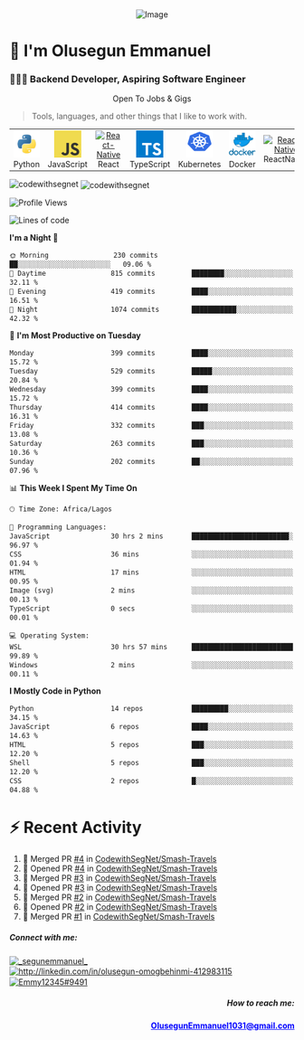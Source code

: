 <div align="center">
  <img align="center" height="200" width="1000" src="https://raw.githubusercontent.com/Schweinepriester/Schweinepriester/master/MeagerHardtofindAlbertosaurus-size_restricted.gif" alt="Image" />
</div>

<div>
  <h1 align="left">👋 I'm Olusegun Emmanuel</h1>
</div>
<h3 align="left">👨🏾‍💻 Backend Developer, Aspiring Software Engineer</h3>
<p align="center"> Open To Jobs & Gigs</p>

> Tools, languages, and other things that I like to work with.
<table>
  <tr>
    <td align="center" width="96">
      <a href="#macropower-tech">
        <img src="https://raw.githubusercontent.com/github/explore/main/topics/python/python.png" width="48" height="48" alt="Python" />
      </a>
      <br>Python
    </td>
    <td align="center" width="96">
      <a href="#macropower-tech">
        <img src="https://raw.githubusercontent.com/github/explore/main/topics/javascript/javascript.png" width="48" height="48" alt="JavaScript" />
      </a>
      <br>JavaScript
    </td>
    <td align="center" width="96">
      <a href="#macropower-tech">
        <img src="https://reactnative.dev/img/header_logo.svg" width="48" height="48" alt="React-Native" />
      </a>
      <br>React
    </td>
    <td align="center" width="96">
      <a href="#macropower-tech">
        <img src="https://raw.githubusercontent.com/github/explore/main/topics/typescript/typescript.png" width="48" height="48" alt="TypeScript" />
      </a>
      <br>TypeScript
    </td>
    <td align="center" width="96">
      <a href="#macropower-tech">
        <img src="https://raw.githubusercontent.com/cncf/artwork/master/projects/kubernetes/icon/color/kubernetes-icon-color.svg" width="48" height="48" alt="Kubernetes" />
      </a>
      <br>Kubernetes
    </td>
    <td align="center" width="96"> 
      <a href="#macropower-tech">
        <img src="https://raw.githubusercontent.com/github/explore/main/topics/docker/docker.png" width="48" height="48" alt="Docker" />
      </a>
      <br>Docker
    </td>
   <td align="center" width="96">
      <a href="#macropower-tech">
        <img src="https://reactnative.dev/img/header_logo.svg" width="48" height="48" alt="React-Native" />
      </a>
      <br>ReactNative
    </td>
     <td align="center" width="96">
      <a href="#macropower-tech">
        <img src="https://upload.wikimedia.org/wikipedia/commons/3/35/Tux.svg" width="48" height="48" alt="Linux" />
      </a>
      <br>Linux
    </td>
  </tr>
</table>


<div>
  <p><img align="left" src="https://github-readme-stats.vercel.app/api/top-langs?username=codewithsegnet&show_icons=true&locale=en&bg_color=00000000&layout=compact&hide_border=True&text_color=ffffff" alt="codewithsegnet" /></p>
<p>&nbsp;<img align="center" src="https://github-readme-stats.vercel.app/api?username=codewithsegnet&show_icons=true&locale=en&bg_color=00000000&hide_border=True&text_color=ffffff" alt="codewithsegnet" /></p>

</div>

<!--START_SECTION:wakatime-->
![Profile Views](http://img.shields.io/badge/Profile%20Views-0-blue)

![Lines of code](https://img.shields.io/badge/From%20Hello%20World%20I%27ve%20Written-24.6%20million%20lines%20of%20code-blue)

**I'm a Night 🦉** 

```text
🌞 Morning                230 commits         ██░░░░░░░░░░░░░░░░░░░░░░░   09.06 % 
🌆 Daytime                815 commits         ████████░░░░░░░░░░░░░░░░░   32.11 % 
🌃 Evening                419 commits         ████░░░░░░░░░░░░░░░░░░░░░   16.51 % 
🌙 Night                  1074 commits        ███████████░░░░░░░░░░░░░░   42.32 % 
```
📅 **I'm Most Productive on Tuesday** 

```text
Monday                   399 commits         ████░░░░░░░░░░░░░░░░░░░░░   15.72 % 
Tuesday                  529 commits         █████░░░░░░░░░░░░░░░░░░░░   20.84 % 
Wednesday                399 commits         ████░░░░░░░░░░░░░░░░░░░░░   15.72 % 
Thursday                 414 commits         ████░░░░░░░░░░░░░░░░░░░░░   16.31 % 
Friday                   332 commits         ███░░░░░░░░░░░░░░░░░░░░░░   13.08 % 
Saturday                 263 commits         ███░░░░░░░░░░░░░░░░░░░░░░   10.36 % 
Sunday                   202 commits         ██░░░░░░░░░░░░░░░░░░░░░░░   07.96 % 
```


📊 **This Week I Spent My Time On** 

```text
🕑︎ Time Zone: Africa/Lagos

💬 Programming Languages: 
JavaScript               30 hrs 2 mins       ████████████████████████░   96.97 % 
CSS                      36 mins             ░░░░░░░░░░░░░░░░░░░░░░░░░   01.94 % 
HTML                     17 mins             ░░░░░░░░░░░░░░░░░░░░░░░░░   00.95 % 
Image (svg)              2 mins              ░░░░░░░░░░░░░░░░░░░░░░░░░   00.13 % 
TypeScript               0 secs              ░░░░░░░░░░░░░░░░░░░░░░░░░   00.01 % 

💻 Operating System: 
WSL                      30 hrs 57 mins      █████████████████████████   99.89 % 
Windows                  2 mins              ░░░░░░░░░░░░░░░░░░░░░░░░░   00.11 % 
```

**I Mostly Code in Python** 

```text
Python                   14 repos            █████████░░░░░░░░░░░░░░░░   34.15 % 
JavaScript               6 repos             ████░░░░░░░░░░░░░░░░░░░░░   14.63 % 
HTML                     5 repos             ███░░░░░░░░░░░░░░░░░░░░░░   12.20 % 
Shell                    5 repos             ███░░░░░░░░░░░░░░░░░░░░░░   12.20 % 
CSS                      2 repos             █░░░░░░░░░░░░░░░░░░░░░░░░   04.88 % 
```




<!--END_SECTION:wakatime-->


# ⚡ Recent Activity
<!--START_SECTION:activity-->
1. 🎉 Merged PR [#4](https://github.com/CodewithSegNet/Smash-Travels/pull/4) in [CodewithSegNet/Smash-Travels](https://github.com/CodewithSegNet/Smash-Travels)
2. 💪 Opened PR [#4](https://github.com/CodewithSegNet/Smash-Travels/pull/4) in [CodewithSegNet/Smash-Travels](https://github.com/CodewithSegNet/Smash-Travels)
3. 🎉 Merged PR [#3](https://github.com/CodewithSegNet/Smash-Travels/pull/3) in [CodewithSegNet/Smash-Travels](https://github.com/CodewithSegNet/Smash-Travels)
4. 💪 Opened PR [#3](https://github.com/CodewithSegNet/Smash-Travels/pull/3) in [CodewithSegNet/Smash-Travels](https://github.com/CodewithSegNet/Smash-Travels)
5. 🎉 Merged PR [#2](https://github.com/CodewithSegNet/Smash-Travels/pull/2) in [CodewithSegNet/Smash-Travels](https://github.com/CodewithSegNet/Smash-Travels)
6. 💪 Opened PR [#2](https://github.com/CodewithSegNet/Smash-Travels/pull/2) in [CodewithSegNet/Smash-Travels](https://github.com/CodewithSegNet/Smash-Travels)
7. 🎉 Merged PR [#1](https://github.com/CodewithSegNet/Smash-Travels/pull/1) in [CodewithSegNet/Smash-Travels](https://github.com/CodewithSegNet/Smash-Travels)
<!--END_SECTION:activity-->


<h5 align="left">Connect with me:</h5>
<p align="left">
<a href="https://twitter.com/_segunemmanuel_" target="blank"><img align="center" src="https://raw.githubusercontent.com/rahuldkjain/github-profile-readme-generator/master/src/images/icons/Social/twitter.svg" alt="_segunemmanuel_" height="30" width="40" /></a>
<a href="https://linkedin.com/in/http://linkedin.com/in/olusegun-omogbehinmi-412983115" target="blank"><img align="center" src="https://raw.githubusercontent.com/rahuldkjain/github-profile-readme-generator/master/src/images/icons/Social/linked-in-alt.svg" alt="http://linkedin.com/in/olusegun-omogbehinmi-412983115" height="30" width="40" /></a>
<a href="https://discord.gg/Emmy12345#9491" target="blank"><img align="center" src="https://raw.githubusercontent.com/rahuldkjain/github-profile-readme-generator/master/src/images/icons/Social/discord.svg" alt="Emmy12345#9491" height="30" width="40" /></a>

   <div style="flex: 1; text-align: right;">
    <h5>How to reach me:</h5>
    <a href="mailto:OlusegunEmmanuel1031@gmail.com" style="color: blue; font-weight: bold;">OlusegunEmmanuel1031@gmail.com</a>
  </div>
</p>
